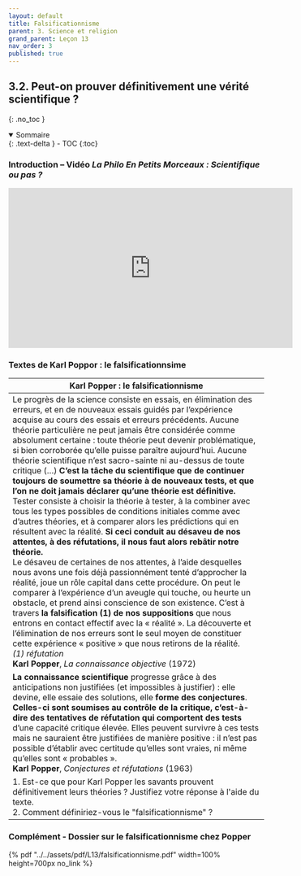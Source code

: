```yaml
---
layout: default
title: Falsificationnisme
parent: 3. Science et religion
grand_parent: Leçon 13
nav_order: 3
published: true
---
```


## 3.2. Peut-on prouver définitivement une vérité scientifique ?
{: .no_toc }

<details open markdown="block">
  <summary>
    Sommaire
  </summary>
  {: .text-delta }
- TOC
{:toc}
</details>

### Introduction – Vidéo *La Philo En Petits Morceaux : Scientifique ou pas ?*

<iframe width="560" height="315" src="https://www.youtube.com/embed/nrBJkPyAECE?si=G4U1-GJkheGn8Pj1" title="YouTube video player" frameborder="0" allow="accelerometer; autoplay; clipboard-write; encrypted-media; gyroscope; picture-in-picture; web-share" allowfullscreen></iframe>

### Textes de Karl Poppor : le falsificationnsime

| Karl Popper : le falsificationnisme                          |
| ------------------------------------------------------------ |
| Le  progrès de la science consiste en essais, en élimination des erreurs, et en de nouveaux essais guidés par l’expérience acquise au cours des  essais et erreurs précédents. Aucune théorie particulière ne peut jamais être considérée comme absolument certaine : toute théorie peut devenir  problématique, si bien corroborée qu’elle puisse paraître aujourd’hui.  Aucune théorie scientifique n’est sacro-sainte ni au-dessus de toute  critique (…) **C’est la tâche du scientifique que de continuer toujours de soumettre sa théorie à de nouveaux tests, et que l’on ne doit jamais déclarer qu’une théorie est définitive.** Tester consiste à choisir la  théorie à tester, à la combiner avec tous les types possibles de  conditions initiales comme avec d’autres théories, et à comparer alors  les prédictions qui en résultent avec la réalité. **Si ceci conduit au  désaveu de nos attentes, à des réfutations, il nous faut alors rebâtir  notre théorie.**<br/> Le désaveu de certaines de nos attentes, à l’aide desquelles nous avons  une fois déjà passionnément tenté d’approcher la réalité, joue un rôle  capital dans cette procédure. On peut le comparer à l’expérience d’un  aveugle qui touche, ou heurte un obstacle, et prend ainsi conscience de  son existence. C’est à travers **la falsification (1) de nos suppositions**  que nous entrons en contact effectif avec la « réalité ». La découverte et l’élimination de nos erreurs sont le seul moyen de constituer cette  expérience « positive » que nous retirons de la réalité.<br />*(1) réfutation*<br />**Karl Popper**, *La connaissance objective* (1972) |
| **La connaissance scientifique** progresse grâce à des anticipations non justifiées (et impossibles à justifier) : elle devine, elle essaie des solutions, elle **forme des conjectures**. **Celles-ci sont soumises au contrôle de la critique, c’est-à-dire des tentatives de réfutation qui comportent des tests** d’une capacité critique élevée. Elles peuvent survivre à ces tests mais ne sauraient être justifiées de manière positive : il n’est pas possible d’établir avec certitude qu’elles sont vraies, ni même qu’elles sont « probables ».<br/>**Karl Popper**, *Conjectures et réfutations* (1963) |
| 1. Est-ce que pour Karl Popper les savants prouvent définitivement leurs théories ? Justifiez votre réponse à l'aide du texte. <br />2. Comment définiriez-vous le "falsificationnisme" ? |

### Complément - Dossier sur le falsificationnisme chez Popper

{% pdf "../../assets/pdf/L13/falsificationnisme.pdf" width=100% height=700px no_link %} 